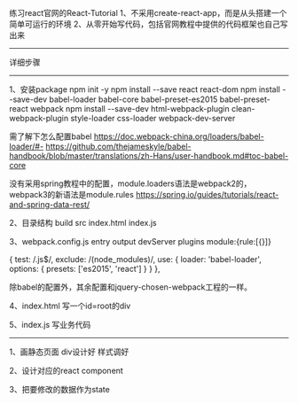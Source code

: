练习react官网的React-Tutorial
1、不采用create-react-app，而是从头搭建一个简单可运行的环境
2、从零开始写代码，包括官网教程中提供的代码框架也自己写出来


******************
详细步骤
******************

1、安装package
npm init -y
npm install --save react react-dom
npm install --save-dev babel-loader babel-core babel-preset-es2015 babel-preset-react webpack
npm install --save-dev html-webpack-plugin clean-webpack-plugin style-loader css-loader webpack-dev-server

需了解下怎么配置babel
https://doc.webpack-china.org/loaders/babel-loader/#-
https://github.com/thejameskyle/babel-handbook/blob/master/translations/zh-Hans/user-handbook.md#toc-babel-core

没有采用spring教程中的配置，module.loaders语法是webpack2的，webpack3的新语法是module.rules
https://spring.io/guides/tutorials/react-and-spring-data-rest/

2、目录结构
build
src
  index.html
  index.js

3、webpack.config.js
entry
output
devServer
plugins
module:{rule:[{}]}

{
   test: /\.js$/,
   exclude: /(node_modules)/,
   use: {
       loader: 'babel-loader',
       options: {
           presets: ['es2015', 'react']
       }
   }
},

除babel的配置外，其余配置和jquery-chosen-webpack工程的一样。

4、index.html
写一个id=root的div

5、index.js
写业务代码

-----------------------------
1、画静态页面
div设计好
样式调好

2、设计对应的react component

3、把要修改的数据作为state

